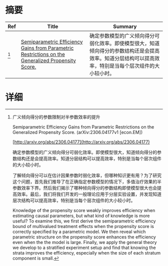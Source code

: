 # 摘要

| Ref | Title | Summary |
| --- | --- | --- |
| [^1] | [Semiparametric Efficiency Gains from Parametric Restrictions on the Generalized Propensity Score.](http://arxiv.org/abs/2306.04177) | 确定参数模型的广义倾向得分可弱化效率。即使模型很大，知道倾向得分的参数结构还是会提高效率。知道分层结构可以提高效率，特别是当每个层次组件的大小较小时。 |

# 详细

[^1]: 广义倾向得分的参数限制对半参数效率的提升

    Semiparametric Efficiency Gains from Parametric Restrictions on the Generalized Propensity Score. (arXiv:2306.04177v1 [econ.EM])

    [http://arxiv.org/abs/2306.04177](http://arxiv.org/abs/2306.04177)

    确定参数模型的广义倾向得分可弱化效率。即使模型很大，知道倾向得分的参数结构还是会提高效率。知道分层结构可以提高效率，特别是当每个层次组件的大小较小时。

    

    了解倾向得分可以在估计因果参数时弱化效率，但哪种知识更有用？为了研究这个问题，首先我们推导了在正确指定参数模型的情况下，多值治疗效果的半参数效率下界。然后我们揭示了哪种倾向得分的参数结构即使模型很大也会提高效率。最后，我们将我们开发的一般理论应用于分层实验设置，并发现知道层次结构可以提高效率，特别是当每个层次组件的大小较小时。

    Knowledge of the propensity score weakly improves efficiency when estimating causal parameters, but what kind of knowledge is more useful? To examine this, we first derive the semiparametric efficiency bound of multivalued treatment effects when the propensity score is correctly specified by a parametric model. We then reveal which parametric structure on the propensity score enhances the efficiency even when the the model is large. Finally, we apply the general theory we develop to a stratified experiment setup and find that knowing the strata improves the efficiency, especially when the size of each stratum component is small.
    

